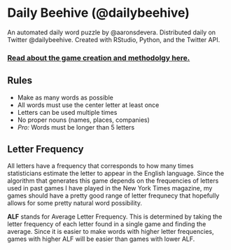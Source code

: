 # Daily Beehive (@dailybeehive)
An automated daily word puzzle by @aaronsdevera. Distributed daily on Twitter @dailybeehive. Created with RStudio, Python, and the Twitter API.

### [Read about the game creation and methodolgy here.](http://aaronsdevera.com/2015/12/09/dailybeehive-automating-word-game-creation/)

## Rules
- Make as many words as possible
- All words must use the center letter at least once
- Letters can be used multiple times
- No proper nouns (names, places, companies)
- *Pro:* Words must be longer than 5 letters

## Letter Frequency
All letters have a frequency that corresponds to how many times statisticians estimate the letter to appear in the English language. Since the algorithm that generates this game depends on the frequencies of letters used in past games I have played in the New York Times magazine, my games should have a pretty good range of letter frequnecy that hopefully allows for some pretty natural word possibility.

**ALF** stands for Average Letter Frequency. This is determined by taking the letter frequency of each letter found in a single game and finding the average. Since it is easier to make words with higher letter frequencies, games with higher ALF will be easier than games with lower ALF.
